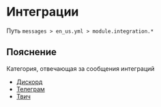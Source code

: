 # Интеграции
Путь `messages > en_us.yml > module.integration.*`

## Пояснение
Категория, отвечающая за сообщения интеграций
- [Дискорд](/en/messages/en_us/module/integration/discord/)
- [Телеграм](/en/messages/en_us/module/integration/telegram/)
- [Твич](/en/messages/en_us/module/integration/twitch/)